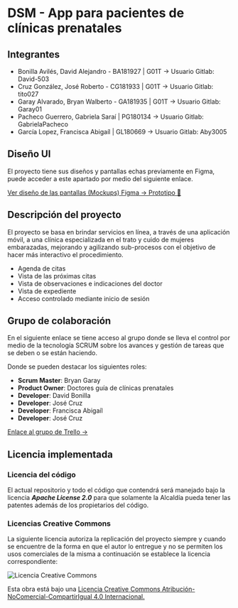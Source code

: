 # DSM - App para pacientes de clínicas prenatales

## Integrantes

-   Bonilla Avilés, David Alejandro - BA181927 | G01T -> Usuario Gitlab: David-503
-   Cruz González, José Roberto - CG181933 | G01T -> Usuario Gitlab: tito027
-   Garay Alvarado, Bryan Walberto - GA181935 | G01T -> Usuario Gitlab: Garay01
-   Pacheco Guerrero, Gabriela Saraí | PG180134 -> Usuario Gitlab: GabrielaPacheco
-   García Lopez, Francisca Abigaíl | GL180669 -> Usuario Gitlab: Aby3005

## Diseño UI

El proyecto tiene sus diseños y pantallas echas previamente en Figma, puede acceder a este apartado por medio del siguiente enlace.

[Ver diseño de las pantallas (Mockups) Figma -> Prototipo 📱](https://www.figma.com/file/gIzYi0L3yQIbl7uYXC25mL?node-id=53296:27471&comments-enabled=1&viewer=1&locale=en)

## Descripción del proyecto

El proyecto se basa en brindar servicios en línea, a través de una aplicación móvil, a una clínica especializada en el trato y cuido de mujeres embarazadas, mejorando y agilizando sub-procesos con el objetivo de hacer más interactivo el procedimiento.

-   Agenda de citas
-   Vista de las próximas citas
-   Vista de observaciones e indicaciones del doctor
-   Vista de expediente
-   Acceso controlado mediante inicio de sesión

## Grupo de colaboración

En el siguiente enlace se tiene acceso al grupo donde se lleva el control por medio de la tecnología SCRUM sobre los avances y gestión de tareas que se deben o se están haciendo.

Donde se pueden destacar los siguientes roles:

-   **Scrum Master**: Bryan Garay
-   **Product Owner**: Doctores guía de clínicas prenatales
-   **Developer**: David Bonilla
-   **Developer**: José Cruz
-   **Developer**: Francisca Abigaíl
-   **Developer**: José Cruz

[Enlace al grupo de Trello ->](https://trello.com/b/OteVO5T0/clinica)

## Licencia implementada

### Licencia del código

El actual repositorio y todo el código que contendrá será manejado bajo la licencia _**Apache License 2.0**_ para que solamente la Alcaldía pueda tener las patentes además de los propietarios del código.

### Licencias Creative Commons

La siguiente licencia autoriza la replicación del proyecto siempre y cuando se encuentre de la forma en que el autor lo entregue y no se permiten los usos comerciales de la misma a continuación se establece la licencia correspondiente:

![Licencia Creative Commons](https://i.creativecommons.org/l/by-nc-sa/4.0/88x31.png)

Esta obra está bajo una [Licencia Creative Commons Atribución-NoComercial-CompartirIgual 4.0 Internacional.](http://creativecommons.org/licenses/by-nc-sa/4.0/)
